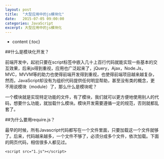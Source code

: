 ```yaml
---
layout: post
title:  "大型应用中的js模块化"
date:   2015-07-05 09:00:00
categories: JavaScript
excerpt: 大型应用中的js模块化
---
```


* content
{:toc}


##什么是模块化开发？

前端开发中，起初只要在script标签中嵌入几十上百行代码就能实现一些基本的交互效果，后来js得到重视，应用也广泛起来了，jQuery，Ajax，Node.Js，MVC，MVVM等的助力也使得前端开发得到重视，也使得前端项目越来越复杂，然而，JavaScript却没有为组织代码提供任何明显帮助，甚至没有类的概念，更不用说模块（module）了，那么什么是模块呢？

一个模块就是实现特定功能的文件，有了模块，我们就可以更方便地使用别人的代码，想要什么功能，就加载什么模块。模块开发需要遵循一定的规范，否则就都乱套了。

##为什么要用require.js？

最早的时候，所有Javascript代码都写在一个文件里面，只要加载这一个文件就够了。后来，代码越来越多，一个文件不够了，必须分成多个文件，依次加载。下面的网页代码，相信很多人都见过。

	<script src="1.js"></script>
　　<script src="2.js"></script>
　　<script src="3.js"></script>
　　<script src="4.js"></script>
　　<script src="5.js"></script>
　　<script src="6.js"></script>







